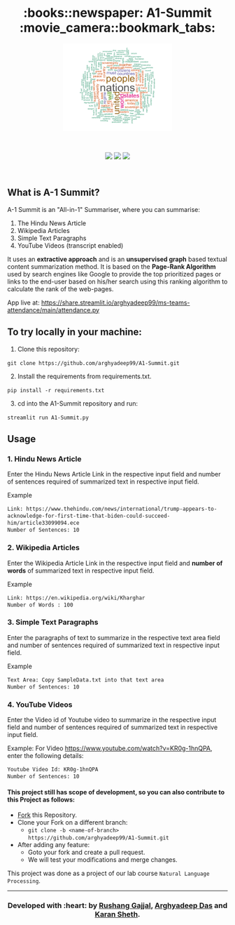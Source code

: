 <h1 align="center">:books::newspaper: A1-Summit :movie_camera::bookmark_tabs:</h1>

<div align="center">

<img src="./circle-cropped-1.png" height=200px width=250px></img>

<br>

[![](https://img.shields.io/badge/Made_with-Python3-red?style=for-the-badge&logo=python)]("Python3")
[![](https://img.shields.io/badge/Framework-Streamlit-red?style=for-the-badge&logo=streamlit)]("Streamlit")
[![](https://img.shields.io/badge/Deployed_on-Heroku-red?style=for-the-badge&logo=heroku)](https://www.heroku.com/  "Heroku")

<br>

</div>

## What is A-1 Summit?

A-1 Summit is an "All-in-1" Summariser, where you can summarise:

1. The Hindu News Article
2. Wikipedia Articles
3. Simple Text Paragraphs
4. YouTube Videos (transcript enabled)

It uses an **extractive approach** and is an **unsupervised graph** based textual content summarization method. It is based on the **Page-Rank Algorithm** used by search engines like Google to provide the top prioritized pages or links to the end-user based on his/her search using this ranking algorithm to calculate the rank of the web-pages.

App live at: https://share.streamlit.io/arghyadeep99/ms-teams-attendance/main/attendance.py

## To try locally in your machine: 

1. Clone this repository: 

 `git clone https://github.com/arghyadeep99/A1-Summit.git`
 
2. Install the requirements from requirements.txt.

`pip install -r requirements.txt`

3. cd into the A1-Summit repository and run:

`streamlit run A1-Summit.py`

## Usage
### 1. Hindu News Article

Enter the Hindu News Article Link in the respective input field and number of sentences required of summarized text in respective input field.

Example
```
Link: https://www.thehindu.com/news/international/trump-appears-to-acknowledge-for-first-time-that-biden-could-succeed-him/article33099094.ece
Number of Sentences: 10
```

### 2. Wikipedia Articles

Enter the Wikipedia Article Link in the respective input field and **number of words** of summarized text in respective input field.

Example
```
Link: https://en.wikipedia.org/wiki/Kharghar
Number of Words : 100
```

### 3. Simple Text Paragraphs

Enter the paragraphs of text to summarize in the respective text area field and number of sentences required of summarized text in respective input field.

Example
```
Text Area: Copy SampleData.txt into that text area
Number of Sentences: 10
```

### 4. YouTube Videos
Enter the Video id of Youtube video to summarize in the respective input field and number of sentences required of summarized text in respective input field.

Example:
For Video https://www.youtube.com/watch?v=KR0g-1hnQPA, enter the following details:
```
Youtube Video Id: KR0g-1hnQPA
Number of Sentences: 10
```

#### This project still has scope of development, so you can also contribute to this Project as follows:
* [Fork](https://github.com/arghyadeep99/A1-Summit) this Repository.
* Clone your Fork on a different branch:
	* `git clone -b <name-of-branch> https://github.com/arghyadeep99/A1-Summit.git`
* After adding any feature:
	* Goto your fork and create a pull request.
	* We will test your modifications and merge changes.

This project was done as a project of our lab course `Natural Language Processing`.

---
<h3 align="center"><b>Developed with :heart: by <a href="https://github.com/RusherRG">Rushang Gajjal</a>, <a href="https://github.com/arghyadeep99">Arghyadeep Das</a> and <a href="https://github.com/Korusuke">Karan Sheth</a>.</b></h1>
